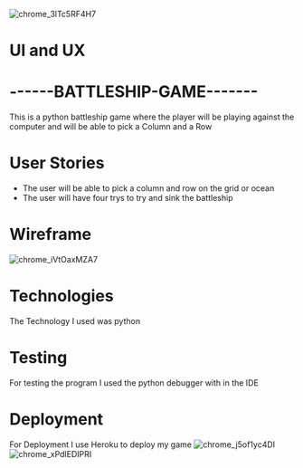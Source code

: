 ![chrome_3lTc5RF4H7](https://user-images.githubusercontent.com/43074374/167611433-a6d446aa-1f9b-434d-8496-f252a915a67d.png)

# UI and UX

# ------BATTLESHIP-GAME-------
  This is a python battleship game where the player will be playing against the computer and will be able to pick a Column and a Row

# User Stories
 - The user will be able to pick a column and row on the grid or ocean 
 - The user will have four trys to try and sink the battleship

 # Wireframe 
![chrome_iVtOaxMZA7](https://user-images.githubusercontent.com/43074374/167574014-1eced650-cad3-4ad2-b43f-1a7eaf942348.png)

# Technologies
  The Technology I used was python

# Testing
  For testing the program I used the python debugger with in the IDE

# Deployment
  For Deployment I use Heroku to deploy my game
  ![chrome_j5of1yc4DI](https://user-images.githubusercontent.com/43074374/167611018-f8601bb8-2a94-428e-a663-bc1b75cebeec.png)
  ![chrome_xPdlEDIPRI](https://user-images.githubusercontent.com/43074374/167611139-12558fd4-50c5-454a-b005-766adfa8b57a.png)
